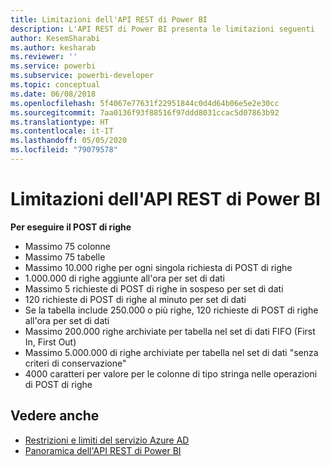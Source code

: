 ```yaml
---
title: Limitazioni dell'API REST di Power BI
description: L'API REST di Power BI presenta le limitazioni seguenti
author: KesemSharabi
ms.author: kesharab
ms.reviewer: ''
ms.service: powerbi
ms.subservice: powerbi-developer
ms.topic: conceptual
ms.date: 06/08/2018
ms.openlocfilehash: 5f4067e77631f22951844c0d4d64b06e5e2e30cc
ms.sourcegitcommit: 7aa0136f93f88516f97ddd8031ccac5d07863b92
ms.translationtype: HT
ms.contentlocale: it-IT
ms.lasthandoff: 05/05/2020
ms.locfileid: "79079578"
---
```

# <a name="power-bi-rest-api-limitations"></a>Limitazioni dell'API REST di Power BI  
  
**Per eseguire il POST di righe**
  
* Massimo 75 colonne
* Massimo 75 tabelle
* Massimo 10.000 righe per ogni singola richiesta di POST di righe  
* 1\.000.000 di righe aggiunte all'ora per set di dati  
* Massimo 5 richieste di POST di righe in sospeso per set di dati  
* 120 richieste di POST di righe al minuto per set di dati
* Se la tabella include 250.000 o più righe, 120 richieste di POST di righe all'ora per set di dati
* Massimo 200.000 righe archiviate per tabella nel set di dati FIFO (First In, First Out)
* Massimo 5.000.000 di righe archiviate per tabella nel set di dati "senza criteri di conservazione"  
* 4000 caratteri per valore per le colonne di tipo stringa nelle operazioni di POST di righe
  
## <a name="see-also"></a>Vedere anche

* [Restrizioni e limiti del servizio Azure AD](https://docs.microsoft.com/azure/active-directory/active-directory-service-limits-restrictions)   
* [Panoramica dell'API REST di Power BI](https://docs.microsoft.com/rest/api/power-bi/)